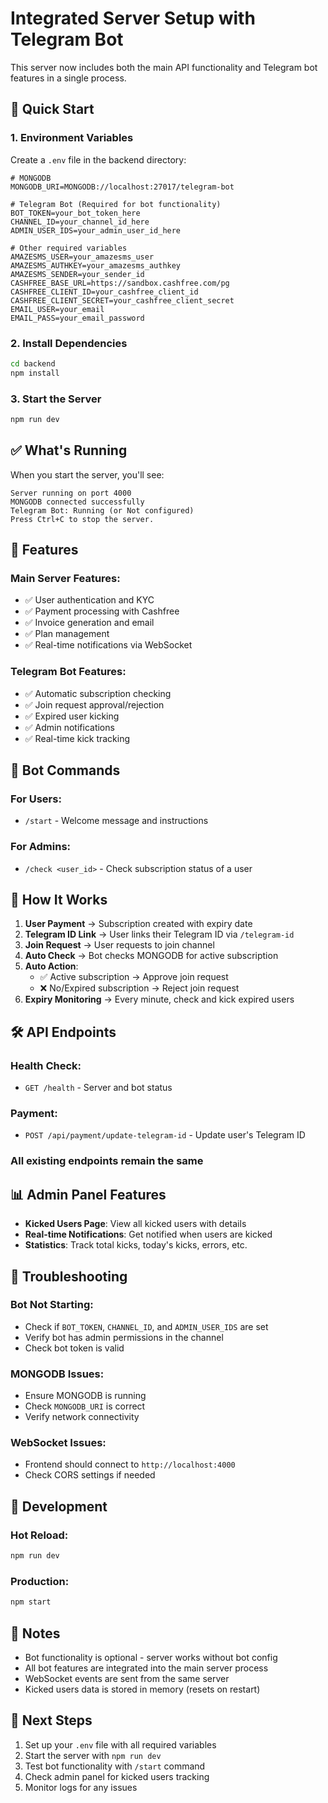 # Integrated Server Setup with Telegram Bot

This server now includes both the main API functionality and Telegram bot features in a single process.

## 🚀 Quick Start

### 1. Environment Variables
Create a `.env` file in the backend directory:

```env
# MONGODB
MONGODB_URI=MONGODB://localhost:27017/telegram-bot

# Telegram Bot (Required for bot functionality)
BOT_TOKEN=your_bot_token_here
CHANNEL_ID=your_channel_id_here
ADMIN_USER_IDS=your_admin_user_id_here

# Other required variables
AMAZESMS_USER=your_amazesms_user
AMAZESMS_AUTHKEY=your_amazesms_authkey
AMAZESMS_SENDER=your_sender_id
CASHFREE_BASE_URL=https://sandbox.cashfree.com/pg
CASHFREE_CLIENT_ID=your_cashfree_client_id
CASHFREE_CLIENT_SECRET=your_cashfree_client_secret
EMAIL_USER=your_email
EMAIL_PASS=your_email_password
```

### 2. Install Dependencies
```bash
cd backend
npm install
```

### 3. Start the Server
```bash
npm run dev
```

## ✅ What's Running

When you start the server, you'll see:

```
Server running on port 4000
MONGODB connected successfully
Telegram Bot: Running (or Not configured)
Press Ctrl+C to stop the server.
```

## 🔧 Features

### Main Server Features:
- ✅ User authentication and KYC
- ✅ Payment processing with Cashfree
- ✅ Invoice generation and email
- ✅ Plan management
- ✅ Real-time notifications via WebSocket

### Telegram Bot Features:
- ✅ Automatic subscription checking
- ✅ Join request approval/rejection
- ✅ Expired user kicking
- ✅ Admin notifications
- ✅ Real-time kick tracking

## 📱 Bot Commands

### For Users:
- `/start` - Welcome message and instructions

### For Admins:
- `/check <user_id>` - Check subscription status of a user

## 🔄 How It Works

1. **User Payment** → Subscription created with expiry date
2. **Telegram ID Link** → User links their Telegram ID via `/telegram-id`
3. **Join Request** → User requests to join channel
4. **Auto Check** → Bot checks MONGODB for active subscription
5. **Auto Action**:
   - ✅ Active subscription → Approve join request
   - ❌ No/Expired subscription → Reject join request
6. **Expiry Monitoring** → Every minute, check and kick expired users

## 🛠️ API Endpoints

### Health Check:
- `GET /health` - Server and bot status

### Payment:
- `POST /api/payment/update-telegram-id` - Update user's Telegram ID

### All existing endpoints remain the same

## 📊 Admin Panel Features

- **Kicked Users Page**: View all kicked users with details
- **Real-time Notifications**: Get notified when users are kicked
- **Statistics**: Track total kicks, today's kicks, errors, etc.

## 🚨 Troubleshooting

### Bot Not Starting:
- Check if `BOT_TOKEN`, `CHANNEL_ID`, and `ADMIN_USER_IDS` are set
- Verify bot has admin permissions in the channel
- Check bot token is valid

### MONGODB Issues:
- Ensure MONGODB is running
- Check `MONGODB_URI` is correct
- Verify network connectivity

### WebSocket Issues:
- Frontend should connect to `http://localhost:4000`
- Check CORS settings if needed

## 🔄 Development

### Hot Reload:
```bash
npm run dev
```

### Production:
```bash
npm start
```

## 📝 Notes

- Bot functionality is optional - server works without bot config
- All bot features are integrated into the main server process
- WebSocket events are sent from the same server
- Kicked users data is stored in memory (resets on restart)

## 🎯 Next Steps

1. Set up your `.env` file with all required variables
2. Start the server with `npm run dev`
3. Test bot functionality with `/start` command
4. Check admin panel for kicked users tracking
5. Monitor logs for any issues 